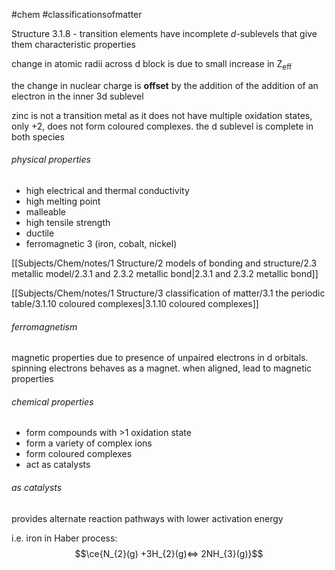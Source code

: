 #chem #classificationsofmatter

Structure 3.1.8 - transition elements have incomplete $d$-sublevels that give them characteristic properties

change in atomic radii across $\text{d}$ block is due to small increase in $\text{Z}_{\text{eff}}$

the change in nuclear charge is **offset** by the addition of the addition of an electron in the inner $3\text{d}$ sublevel

zinc is not a transition metal as it does not have multiple oxidation states, only +2, does not form coloured complexes. the $\text{d}$ sublevel is complete in both species

###### physical properties
- high electrical and thermal conductivity
- high melting point
- malleable
- high tensile strength
- ductile
- ferromagnetic 3 (iron, cobalt, nickel)

[[Subjects/Chem/notes/1 Structure/2 models of bonding and structure/2.3 metallic model/2.3.1 and 2.3.2 metallic bond|2.3.1 and 2.3.2 metallic bond]]

[[Subjects/Chem/notes/1 Structure/3 classification of matter/3.1 the periodic table/3.1.10 coloured complexes|3.1.10 coloured complexes]]
###### ferromagnetism
magnetic properties due to presence of unpaired electrons in $\text{d}$ orbitals. spinning electrons behaves as a magnet. when aligned, lead to magnetic properties

###### chemical properties
- form compounds with >1 oxidation state
- form a variety of complex ions
- form coloured complexes
- act as catalysts

###### as catalysts
provides alternate reaction pathways with lower activation energy

i.e. iron in Haber process:
$$\ce{N_{2}(g) +3H_{2}(g)<=> 2NH_{3}(g)}$$
